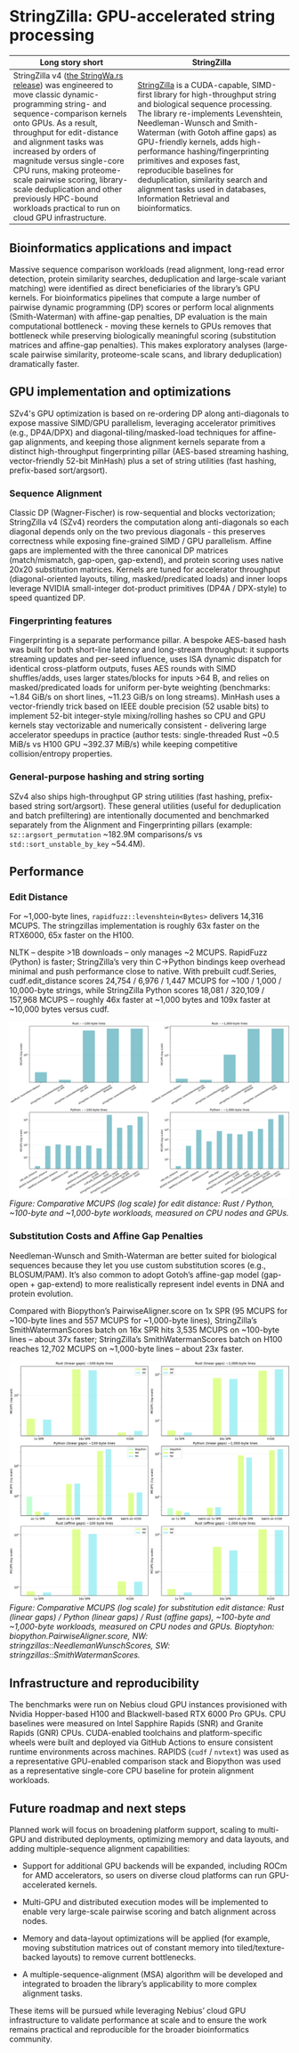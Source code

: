 # StringZilla: GPU-accelerated string processing

| **Long story short** | **StringZilla** |
|---|---|
| StringZilla v4 ([the StringWa.rs release](https://ashvardanian.com/posts/stringwars-on-gpus/#traditional-string-similarity-measures)) was engineered to move classic dynamic-programming string- and sequence-comparison kernels onto GPUs. As a result, throughput for edit-distance and alignment tasks was increased by orders of magnitude versus single-core CPU runs, making proteome-scale pairwise scoring, library-scale deduplication and other previously HPC-bound workloads practical to run on cloud GPU infrastructure. | [StringZilla](https://github.com/ashvardanian/StringZilla) is a CUDA-capable, SIMD-first library for high-throughput string and biological sequence processing. The library re-implements Levenshtein, Needleman-Wunsch and Smith-Waterman (with Gotoh affine gaps) as GPU-friendly kernels, adds high-performance hashing/fingerprinting primitives and exposes fast, reproducible baselines for deduplication, similarity search and alignment tasks used in databases, Information Retrieval and bioinformatics. |

## Bioinformatics applications and impact

Massive sequence comparison workloads (read alignment, long-read error detection, protein similarity searches, deduplication and large-scale variant matching) were identified as direct beneficiaries of the library’s GPU kernels. For bioinformatics pipelines that compute a large number of pairwise dynamic programming (DP) scores or perform local alignments (Smith-Waterman) with affine-gap penalties, DP evaluation is the main computational bottleneck - moving these kernels to GPUs removes that bottleneck while preserving biologically meaningful scoring (substitution matrices and affine-gap penalties). This makes exploratory analyses (large-scale pairwise similarity, proteome-scale scans, and library deduplication) dramatically faster.

## GPU implementation and optimizations

SZv4's GPU optimization is based on re-ordering DP along anti-diagonals to expose massive SIMD/GPU parallelism, leveraging accelerator primitives (e.g., DP4A/DPX) and diagonal-tiling/masked-load techniques for affine-gap alignments, and keeping those alignment kernels separate from a distinct high-throughput fingerprinting pillar (AES-based streaming hashing, vector-friendly 52-bit MinHash) plus a set of string utilities (fast hashing, prefix-based sort/argsort).

### Sequence Alignment

Classic DP (Wagner-Fischer) is row-sequential and blocks vectorization; StringZilla v4 (SZv4) reorders the computation along anti-diagonals so each diagonal depends only on the two previous diagonals - this preserves correctness while exposing fine-grained SIMD / GPU parallelism. Affine gaps are implemented with the three canonical DP matrices (match/mismatch, gap-open, gap-extend), and protein scoring uses native 20x20 substitution matrices. Kernels are tuned for accelerator throughput (diagonal-oriented layouts, tiling, masked/predicated loads) and inner loops leverage NVIDIA small-integer dot-product primitives (DP4A / DPX-style) to speed quantized DP.

### Fingerprinting features

Fingerprinting is a separate performance pillar. A bespoke AES-based hash was built for both short-line latency and long-stream throughput: it supports streaming updates and per-seed influence, uses ISA dynamic dispatch for identical cross-platform outputs, fuses AES rounds with SIMD shuffles/adds, uses larger states/blocks for inputs >64 B, and relies on masked/predicated loads for uniform per-byte weighting (benchmarks: \~1.84 GiB/s on short lines, \~11.23 GiB/s on long streams). MinHash uses a vector-friendly trick based on IEEE double precision (52 usable bits) to implement 52-bit integer-style mixing/rolling hashes so CPU and GPU kernels stay vectorizable and numerically consistent - delivering large accelerator speedups in practice (author tests: single-threaded Rust \~0.5 MiB/s vs H100 GPU \~392.37 MiB/s) while keeping competitive collision/entropy properties.

### General-purpose hashing and string sorting

SZv4 also ships high-throughput GP string utilities (fast hashing, prefix-based string sort/argsort). These general utilities (useful for deduplication and batch prefiltering) are intentionally documented and benchmarked separately from the Alignment and Fingerprinting pillars (example: `sz::argsort_permutation` \~182.9M comparisons/s vs `std::sort_unstable_by_key` \~54.4M).

## Performance

### Edit Distance

For \~1,000-byte lines, `rapidfuzz::levenshtein<Bytes>` delivers 14,316 MCUPS. The stringzillas implementation is roughly 63x faster on the RTX6000, 65x faster on the H100.

NLTK – despite >1B downloads – only manages \~2 MCUPS. RapidFuzz (Python) is faster; StringZilla’s very thin C->Python bindings keep overhead minimal and push performance close to native. With prebuilt cudf.Series, cudf.edit_distance scores 24,754 / 6,976 / 1,447 MCUPS for \~100 / 1,000 / 10,000-byte strings, while StringZilla Python scores 18,081 / 320,109 / 157,968 MCUPS – roughly 46x faster at \~1,000 bytes and 109x faster at \~10,000 bytes versus cudf.

![Combined MCUPS 2x2 overview – Rust/Python x \~100B/\~1kB](graphs_v3/graph1_v3.png)
*Figure: Comparative MCUPS (log scale) for edit distance: Rust / Python, \~100-byte and \~1,000-byte workloads, measured on CPU nodes and GPUs.*

### Substitution Costs and Affine Gap Penalties

Needleman-Wunsch and Smith-Waterman are better suited for biological sequences because they let you use custom substitution scores (e.g., BLOSUM/PAM). It’s also common to adopt Gotoh’s affine-gap model (gap-open + gap-extend) to more realistically represent indel events in DNA and protein evolution.

Compared with Biopython’s PairwiseAligner.score on 1x SPR (95 MCUPS for \~100-byte lines and 557 MCUPS for \~1,000-byte lines), StringZilla’s SmithWatermanScores batch on 16x SPR hits 3,535 MCUPS on \~100-byte lines – about 37x faster; StringZilla’s SmithWatermanScores batch on H100 reaches 12,702 MCUPS on \~1,000-byte lines – about 23x faster.

![Combined MCUPS 2x2 overview – Rust/Python x \~100B/\~1kB](graphs_v3/graph2_v3.png)
*Figure: Comparative MCUPS (log scale) for substitution edit distance: Rust (linear gaps) / Python (linear gaps) / Rust (affine gaps), \~100-byte and \~1,000-byte workloads, measured on CPU nodes and GPUs. Bioptyhon: biopython.PairwiseAligner.score, NW: stringzillas::NeedlemanWunschScores, SW: stringzillas::SmithWatermanScores.*

## Infrastructure and reproducibility

The benchmarks were run on Nebius cloud GPU instances provisioned with Nvidia Hopper-based H100 and Blackwell-based RTX 6000 Pro GPUs. CPU baselines were measured on Intel Sapphire Rapids (SNR) and Granite Rapids (GNR) CPUs. CUDA-enabled toolchains and platform-specific wheels were built and deployed via GitHub Actions to ensure consistent runtime environments across machines. RAPIDS (`cudf` / `nvtext`) was used as a representative GPU-enabled comparison stack and Biopython was used as a representative single-core CPU baseline for protein alignment workloads.

## Future roadmap and next steps

Planned work will focus on broadening platform support, scaling to multi-GPU and distributed deployments, optimizing memory and data layouts, and adding multiple-sequence alignment capabilities:

* Support for additional GPU backends will be expanded, including ROCm for AMD accelerators, so users on diverse cloud platforms can run GPU-accelerated kernels.

* Multi-GPU and distributed execution modes will be implemented to enable very large-scale pairwise scoring and batch alignment across nodes.

* Memory and data-layout optimizations will be applied (for example, moving substitution matrices out of constant memory into tiled/texture-backed layouts) to remove current bottlenecks.

* A multiple-sequence-alignment (MSA) algorithm will be developed and integrated to broaden the library’s applicability to more complex alignment tasks.

These items will be pursued while leveraging Nebius’ cloud GPU infrastructure to validate performance at scale and to ensure the work remains practical and reproducible for the broader bioinformatics community.